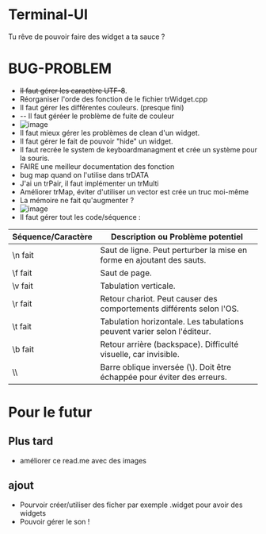# Terminal-UI
Tu rêve de pouvoir faire des widget a ta sauce ?

# BUG-PROBLEM
- ~~Il faut gérer les caractère UTF-8~~.
- Réorganiser l'orde des fonction de le fichier trWidget.cpp
- Il faut gérer les différentes couleurs. (presque fini)
- -- Il faut géréer le problème de fuite de couleur
- ![image](https://github.com/user-attachments/assets/5733e42f-105e-4432-bd86-e11bd2dcc17f)
- Il faut mieux gérer les problèmes de clean d'un widget.
- Il faut gérer le fait de pouvoir "hide" un widget.
- Il faut recrée le system de keyboardmanagment et crée un système pour la souris.
- FAIRE une meilleur documentation des fonction
- bug map quand on l'utilise dans trDATA
- J'ai un trPair, il faut implémenter un trMulti
- Améliorer trMap, éviter d'utiliser un vector est crée un truc moi-même
- La mémoire ne fait qu'augmenter ?
- ![image](https://github.com/user-attachments/assets/13648a60-4fb6-4188-bc11-3bef1952be6e)
- Il faut gérer tout les code/séquence :

| Séquence/Caractère | Description ou Problème potentiel                             |
|--------------------|--------------------------------------------------------------|
| \n fait                | Saut de ligne. Peut perturber la mise en forme en ajoutant des sauts. |
| \f fait               | Saut de page.                                                |
| \v fait                | Tabulation verticale.                                        | 
| \r fait                | Retour chariot. Peut causer des comportements différents selon l'OS. | 
| \t fait                | Tabulation horizontale. Les tabulations peuvent varier selon l'éditeur. |
| \b fait                | Retour arrière (backspace). Difficulté visuelle, car invisible. | 
| \\\                 | Barre oblique inversée (\\). Doit être échappée pour éviter des erreurs. |


# Pour le futur
## Plus tard
- améliorer ce read.me avec des images
## ajout
- Pourvoir créer/utiliser des ficher par exemple .widget pour avoir des widgets
- Pouvoir gérer le son !
